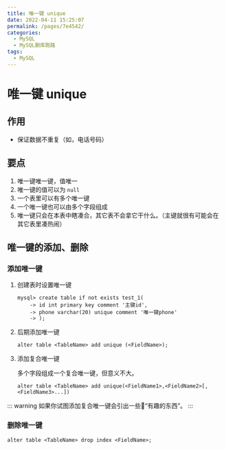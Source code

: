 ```yaml
---
title: 唯一键 unique
date: 2022-04-11 15:25:07
permalink: /pages/7e4542/
categories:
  - MySQL
  - MySQL删库跑路
tags:
  - MySQL
---
```


# 唯一键 unique

## 作用

- 保证数据不重复（如，电话号码）

## 要点

1. 唯一键唯一键，值唯一
2. 唯一键的值可以为 `null`
3. 一个表里可以有多个唯一键
4. 一个唯一键也可以由多个字段组成
5. 唯一键只会在本表中瞎凑合，其它表不会拿它干什么。（主键就很有可能会在其它表里凑热闹）

## 唯一键的添加、删除

### 添加唯一键

1. 创建表时设置唯一键

    ```mysql
    mysql> create table if not exists test_1(
        -> id int primary key comment '主键id',
        -> phone varchar(20) unique comment '唯一键phone'
        -> );
    ```

2. 后期添加唯一键

    ```mysql
    alter table <TableName> add unique (<FieldName>);
    ```

3. 添加复合唯一键

   多个字段组成一个复合唯一键，但意义不大。

   ```mysql
   alter table <TableName> add unique(<FieldName1>,<FieldName2>[,<FieldName3>...])
   ```
   

::: warning
如果你试图添加复合唯一键会引出一些🤏“有趣的东西”。
:::

### 删除唯一键

```mysql
alter table <TableName> drop index <FieldName>;
```





